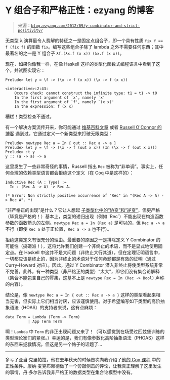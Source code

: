 <!--yml

category: 未分类

date: 2024-07-01 18:17:27

-->

# Y 组合子和严格正性：ezyang 的博客

> 来源：[`blog.ezyang.com/2012/09/y-combinator-and-strict-positivity/`](http://blog.ezyang.com/2012/09/y-combinator-and-strict-positivity/)

无类型 λ 演算最令人费解的特征之一是固定点组合子，即一个具有性质 `fix f == f (fix f)` 的函数 `fix`。编写这些组合子除了 lambda 之外不需要任何东西；其中最著名的之一是 Y 组合子 `λf.(λx.f (x x)) (λx.f (x x))`。

现在，如果你像我一样，在像 Haskell 这样的类型化函数式编程语言中看到了这个，并试图实现它：

```
Prelude> let y = \f -> (\x -> f (x x)) (\x -> f (x x))

<interactive>:2:43:
    Occurs check: cannot construct the infinite type: t1 = t1 -> t0
    In the first argument of `x', namely `x'
    In the first argument of `f', namely `(x x)'
    In the expression: f (x x)

```

糟糕！类型检查不通过。

有一个解决方案流传开来，你可能通过 [维基百科文章](http://en.wikipedia.org/wiki/Fixed_point_combinator#Example_of_encoding_via_recursive_types) 或者 [Russell O'Connor 的博客](http://r6.ca/blog/20060919T084800Z.html) 遇到过，它通过定义一个新类型来打破无限类型：

```
Prelude> newtype Rec a = In { out :: Rec a -> a }
Prelude> let y = \f -> (\x -> f (out x x)) (In (\x -> f (out x x)))
Prelude> :t y
y :: (a -> a) -> a

```

这里发生了一些非常奇怪的事情，Russell 指出 `Rec` 被称为“非单调”。事实上，任何合理的依赖类型语言都会拒绝这个定义（在 Coq 中是这样的）：

```
Inductive Rec (A : Type) :=
  In : (Rec A -> A) -> Rec A.

(* Error: Non strictly positive occurrence of "Rec" in "(Rec A -> A) -> Rec A". *)

```

“非严格正的出现”是什么？它让人想起 [子类型化中的“协变”和“逆变”](http://en.wikipedia.org/wiki/Covariance_and_contravariance_(computer_science))，但更严格（毕竟是严格的！）基本上，类型的递归出现（例如 `Rec`）不能出现在构造函数参数的函数箭头的左侧。`newtype Rec a = In (Rec a)` 是可以的，但 `Rec a -> a` 不行（即使 `Rec a` 处于正位置，`Rec a -> a` 也不行）。

拒绝这类定义有很充分的理由。最重要的原因之一是排除定义 Y Combinator 的可能性（搞砸派！），这将允许我们创建一个非终止的术语，而不是显式地使用固定点。在 Haskell 中这并不是大问题（非终止大行其道），但在定理证明语言中，一切都应该是终止的，因为非终止的术语对于任何命题都是有效的证明（通过 Curry-Howard 对应）。因此，通过 Y Combinator 潜入非终止将使类型系统非常不完善。此外，有一种类型（非严格正的类型）“太大”，即它们没有集合论解释（集合不能包含自己的幂集，这基本上是 `newtype Rec = In (Rec -> Bool)` 声称的内容）。

结论是，像 `newtype Rec a = In { out :: Rec a -> a }` 这样的类型看起来相当无害，但实际上它们相当讨厌，应该谨慎使用。对于希望编写如下类型的高阶抽象语法（HOAS）的支持者来说，这有点麻烦：

```
data Term = Lambda (Term -> Term)
          | App Term Term

```

啊！`Lambda` 中 `Term` 的非正出现问题又来了！（可以感觉到在场受过匹兹堡训练的类型理论家们的紧张。）幸运的是，我们有像参数化高阶抽象语法（PHOAS）这样的东西来拯救情况。但这是另一个帖子的话题了...

* * *

多亏了亚当·克里帕拉，他在去年秋天的时候首次向我介绍了[他的 Coq 课程](http://adam.chlipala.net/cpdt/html/InductiveTypes.html) 中的正性条件。康纳·麦克布赖德做了一个旁敲侧击的评论，让我真正理解了这里发生的事情，丹·多尔告诉我非严格正的数据类型在集合论模型中没有。
